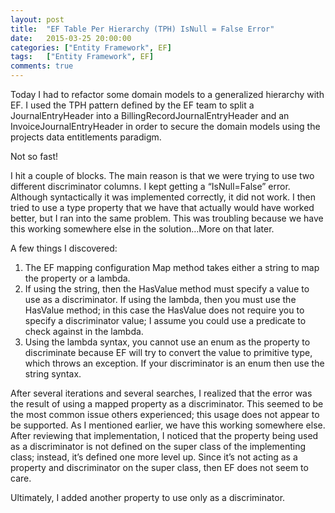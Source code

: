 ```yaml
---
layout: post
title:  "EF Table Per Hierarchy (TPH) IsNull = False Error"
date:   2015-03-25 20:00:00
categories: ["Entity Framework", EF]
tags: 	["Entity Framework", EF]
comments: true
---
```

Today I had to refactor some domain models to a generalized hierarchy with EF. I used the TPH pattern defined by the EF team to split a JournalEntryHeader into a BillingRecordJournalEntryHeader and an InvoiceJournalEntryHeader in order to secure the domain models using the projects data entitlements paradigm.

Not so fast!

I hit a couple of blocks. The main reason is that we were trying to use two different discriminator columns. I kept getting a “IsNull=False” error. Although syntactically it was implemented correctly, it did not work. I then tried to use a type property that we have that actually would have worked better, but I ran into the same problem. This was troubling because we have this working somewhere else in the solution…More on that later.

A few things I discovered:
1. The EF mapping configuration Map method takes either a string to map the property or a lambda. 
2. If using the string, then the HasValue method must specify a value to use as a discriminator. If using the lambda, then you must use the HasValue method; in this case the HasValue does not require you to specify a discriminator value; I assume you could use a predicate to check against in the lambda.
3. Using the lambda syntax, you cannot use an enum as the property to discriminate because EF will try to convert the value to primitive type, which throws an exception. If your discriminator is an enum then use the string syntax.

After several iterations and several searches, I realized that the error was the result of using a mapped property as a discriminator. This seemed to be the most common issue others experienced; this usage does not appear to be supported. As I mentioned earlier, we have this working somewhere else. After reviewing that implementation, I noticed that the property being used as a discriminator is not  defined on the super class of the implementing class; instead, it’s defined one more level up. Since it’s not acting as a property and discriminator on the super class, then EF does not seem to care.

Ultimately, I added another property to use only as a discriminator. 